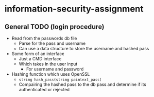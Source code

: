 # information-security-assignment

## General TODO (login procedure)
- Read from the passwords db file
  - Parse for the pass and username
  - Can use a data structure to store the username and hashed pass 
- Some form of an interface
  - Just a CMD interface
  - Which takes in the user input
    - For username and password
- Hashing function which uses OpenSSL
  - ```string hash_pass(string paintext_pass)```
  - Compairing the hashed pass to the db pass and determine if its authenticated or rejected
